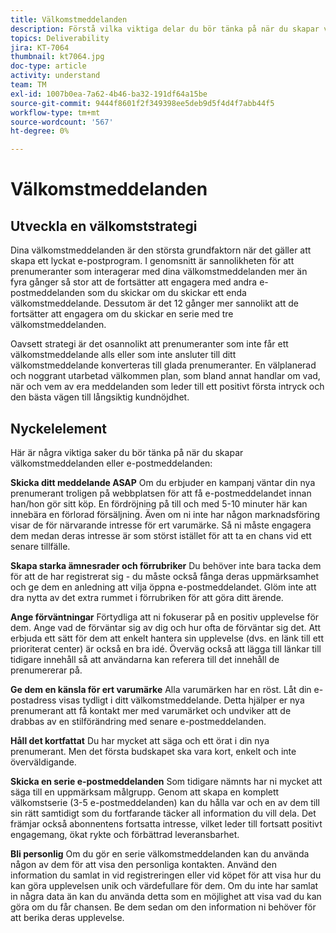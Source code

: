 ```yaml
---
title: Välkomstmeddelanden
description: Förstå vilka viktiga delar du bör tänka på när du skapar välkomstmeddelanden.
topics: Deliverability
jira: KT-7064
thumbnail: kt7064.jpg
doc-type: article
activity: understand
team: TM
exl-id: 1007b0ea-7a62-4b46-ba32-191df64a15be
source-git-commit: 9444f8601f2f349398ee5deb9d5f4d4f7abb44f5
workflow-type: tm+mt
source-wordcount: '567'
ht-degree: 0%

---
```


# Välkomstmeddelanden

## Utveckla en välkomststrategi

Dina välkomstmeddelanden är den största grundfaktorn när det gäller att skapa ett lyckat e-postprogram. I genomsnitt är sannolikheten för att prenumeranter som interagerar med dina välkomstmeddelanden mer än fyra gånger så stor att de fortsätter att engagera med andra e-postmeddelanden som du skickar om du skickar ett enda välkomstmeddelande. Dessutom är det 12 gånger mer sannolikt att de fortsätter att engagera om du skickar en serie med tre välkomstmeddelanden.

Oavsett strategi är det osannolikt att prenumeranter som inte får ett välkomstmeddelande alls eller som inte ansluter till ditt välkomstmeddelande konverteras till glada prenumeranter. En välplanerad och noggrant utarbetad välkommen plan, som bland annat handlar om vad, när och vem av era meddelanden som leder till ett positivt första intryck och den bästa vägen till långsiktig kundnöjdhet.

## Nyckelelement

Här är några viktiga saker du bör tänka på när du skapar välkomstmeddelanden eller e-postmeddelanden:

**Skicka ditt meddelande ASAP**
Om du erbjuder en kampanj väntar din nya prenumerant troligen på webbplatsen för att få e-postmeddelandet innan han/hon gör sitt köp. En fördröjning på till och med 5-10 minuter här kan innebära en förlorad försäljning. Även om ni inte har någon marknadsföring visar de för närvarande intresse för ert varumärke. Så ni måste engagera dem medan deras intresse är som störst istället för att ta en chans vid ett senare tillfälle.

**Skapa starka ämnesrader och förrubriker**
Du behöver inte bara tacka dem för att de har registrerat sig - du måste också fånga deras uppmärksamhet och ge dem en anledning att vilja öppna e-postmeddelandet. Glöm inte att dra nytta av det extra rummet i förrubriken för att göra ditt ärende.

**Ange förväntningar**
Förtydliga att ni fokuserar på en positiv upplevelse för dem. Ange vad de förväntar sig av dig och hur ofta de förväntar sig det. Att erbjuda ett sätt för dem att enkelt hantera sin upplevelse (dvs. en länk till ett prioriterat center) är också en bra idé. Överväg också att lägga till länkar till tidigare innehåll så att användarna kan referera till det innehåll de prenumererar på.

**Ge dem en känsla för ert varumärke**
Alla varumärken har en röst. Låt din e-postadress visas tydligt i ditt välkomstmeddelande. Detta hjälper er nya prenumerant att få kontakt mer med varumärket och undviker att de drabbas av en stilförändring med senare e-postmeddelanden.

**Håll det kortfattat**
Du har mycket att säga och ett örat i din nya prenumerant. Men det första budskapet ska vara kort, enkelt och inte överväldigande.

**Skicka en serie e-postmeddelanden**
Som tidigare nämnts har ni mycket att säga till en uppmärksam målgrupp. Genom att skapa en komplett välkomstserie (3-5 e-postmeddelanden) kan du hålla var och en av dem till sin rätt samtidigt som du fortfarande täcker all information du vill dela. Det främjar också abonnentens fortsatta intresse, vilket leder till fortsatt positivt engagemang, ökat rykte och förbättrad leveransbarhet.

**Bli personlig**
Om du gör en serie välkomstmeddelanden kan du använda någon av dem för att visa den personliga kontakten. Använd den information du samlat in vid registreringen eller vid köpet för att visa hur du kan göra upplevelsen unik och värdefullare för dem. Om du inte har samlat in några data än kan du använda detta som en möjlighet att visa vad du kan göra om du får chansen. Be dem sedan om den information ni behöver för att berika deras upplevelse.
